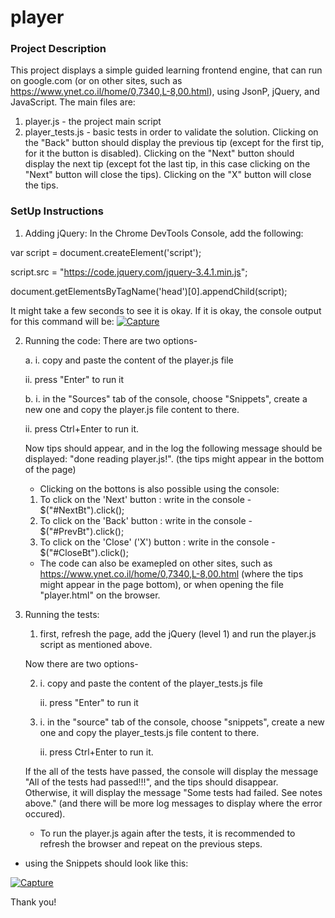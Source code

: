 # player

### Project Description
This project displays a simple guided learning frontend engine, that can run on google.com (or on other sites, such as https://www.ynet.co.il/home/0,7340,L-8,00.html), using JsonP, jQuery, and JavaScript.
The main files are:
1. player.js - the project main script
2. player_tests.js - basic tests in order to validate the solution.
Clicking on the "Back" button should display the previous tip (except for the first tip, for it the button is disabled).
Clicking on the "Next" button should display the next tip (except fot the last tip, in this case clicking on the "Next" button will close the tips). 
Clicking on the "X" button will close the tips. 

### SetUp Instructions
1. Adding jQuery: 
  In the Chrome DevTools Console, add the following:
  
  var script = document.createElement('script');
  
  script.src = "https://code.jquery.com/jquery-3.4.1.min.js";
  
  document.getElementsByTagName('head')[0].appendChild(script);
  
  It might take a few seconds to see it is okay. If it is okay, the console output for this command will be:
  <a href="https://imgbb.com/"><img src="https://i.ibb.co/gdYQXnp/Capture.png" alt="Capture" border="0"></a>
  
2. Running the code:
   There are two options- 
   
   a. i. copy and paste the content of the player.js file
   
      ii. press "Enter" to run it
      
   b. i. in the "Sources" tab of the console, choose "Snippets", create a new one and copy the player.js file content to there.
   
      ii. press Ctrl+Enter to run it. 
      
   Now tips should appear, and in the log the following message should be displayed: "done reading player.js!". (the tips might appear in the bottom of the page)
   
   * Clicking on the bottons is also possible using the console:
   1. To click on the 'Next' button : write in the console - $("#NextBt").click();
   2. To click on the 'Back' button : write in the console - $("#PrevBt").click();
   3. To click on the 'Close' ('X') button : write in the console - $("#CloseBt").click();
   * The code can also be examepled on other sites, such as https://www.ynet.co.il/home/0,7340,L-8,00.html (where the tips might appear in the page bottom), or when opening the file "player.html" on the browser. 
   
3. Running the tests:
  
   1. first, refresh the page, add the jQuery (level 1) and run the player.js script as mentioned above. 
   
   Now there are two options-
   
   2.  i. copy and paste the content of the player_tests.js file
   
       ii. press "Enter" to run it
      
   3.  i. in the "source" tab of the console, choose "snippets", create a new one and copy the player_tests.js file content to there.
   
       ii. press Ctrl+Enter to run it. 
      
   If the all of the tests have passed, the console will display the message "All of the tests had passed!!!", and the tips should disappear. Otherwise, it will display the message 
   "Some tests had failed. See notes above." (and there will be more log messages to display where the error occured). 
   
   * To run the player.js again after the tests, it is recommended to refresh the browser and repeat on the previous steps.
  
  * using the Snippets should look like this:
  
  <a href="https://imgbb.com/"><img src="https://i.ibb.co/jDqjCk4/Capture.png" alt="Capture" border="0"></a>
  
  Thank you!
  
  
  
